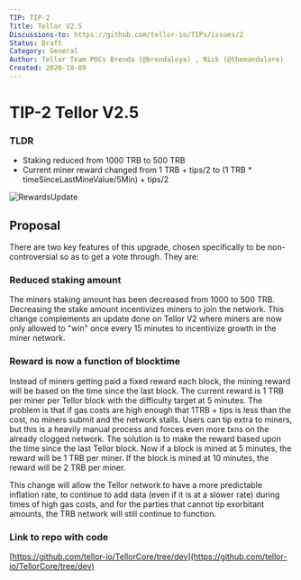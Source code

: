 ```yaml
---
TIP: TIP-2
Title: Tellor V2.5
Discussions-to: https://github.com/tellor-io/TIPs/issues/2
Status: Draft
Category: General
Author: Tellor Team POCs Brenda (@brendaloya) , Nick (@themandalore)
Created: 2020-10-09
---
```



# TIP-2 Tellor V2.5

### TLDR

* Staking reduced from 1000 TRB to 500 TRB 
* Current miner reward changed from 1 TRB + tips/2 to (1 TRB * timeSinceLastMineValue/5Min) + tips/2 

![RewardsUpdate](./public/rewardsUpdate.png)

## Proposal
There are two key features of this upgrade, chosen specifically to be non-controversial so as to get a vote through.  They are:

### Reduced staking amount
The miners staking amount has been decreased from 1000 to 500 TRB. Decreasing the stake amount incentivizes miners to join the network. This change complements an update done on Tellor V2 where miners are now only allowed to "win" once every 15 minutes to incentivize growth in the miner network.

### Reward is now a function of blocktime
Instead of miners getting paid a fixed reward each block, the mining reward will be based on the time since the last block.  The current reward is 1 TRB per miner per Tellor block with the difficulty target at 5 minutes.  The problem is that if gas costs are high enough that 1TRB + tips is less than the cost, no miners submit and the network stalls.  Users can tip extra to miners, but this is a heavily manual process and forces even more txns on the already clogged network. The solution is to make the reward based upon the time since the last Tellor block.  Now if a block is mined at 5 minutes, the reward will be 1 TRB per miner.  If the block is mined at 10 minutes, the reward will be 2 TRB per miner.  

This change will allow the Tellor network to have a more predictable inflation rate, to continue to add data (even if it is at a slower rate) during times of high gas costs, and for the parties that cannot tip exorbitant amounts, the TRB network will still continue to function.  

### Link to repo with code

[https://github.com/tellor-io/TellorCore/tree/dev](https://github.com/tellor-io/TellorCore/tree/dev) 

